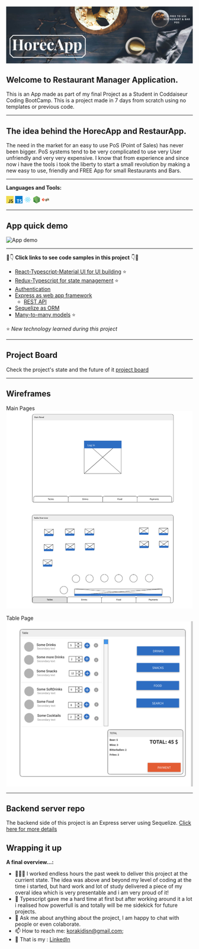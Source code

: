 [![Social banner for HorecApp](https://github.com/NikolasKorakidis/HorecApp-Restaurant-Manager-FrontEnd/blob/development/ReadMePictures/HorecAppBanner.png)](nikolaskorakidis.com)

## Welcome to Restaurant Manager Application.

This is an App made as part of my final Project as a Student in Coddaiseur Coding BootCamp.
This is a project made in 7 days from scratch using no templates or previous code.

---

## The idea behind the HorecApp and RestaurApp.

The need in the market for an easy to use PoS (Point of Sales) has never been bigger. PoS systems tend to be very complicated to use very User unfriendly and very very expensive.
I know that from experience and since now i have the tools i took the liberty to start a small revolution by making a new easy to use, friendly and FREE App for small Restaurants and Bars.

---

**Languages and Tools:**

<code><img height="20" src="https://raw.githubusercontent.com/github/explore/80688e429a7d4ef2fca1e82350fe8e3517d3494d/topics/javascript/javascript.png"></code>
<code><img height="20" src="https://raw.githubusercontent.com/github/explore/80688e429a7d4ef2fca1e82350fe8e3517d3494d/topics/typescript/typescript.png"></code>
<code><img height="20" src="https://raw.githubusercontent.com/github/explore/80688e429a7d4ef2fca1e82350fe8e3517d3494d/topics/react/react.png"></code>
<code><img height="20" src="https://raw.githubusercontent.com/github/explore/80688e429a7d4ef2fca1e82350fe8e3517d3494d/topics/nodejs/nodejs.png"></code>
<code><img height="20" src="https://raw.githubusercontent.com/github/explore/80688e429a7d4ef2fca1e82350fe8e3517d3494d/topics/git/git.png"></code>

---

## App quick demo

![App demo](https://github.com/NikolasKorakidis/HorecApp-Restaurant-Manager-FrontEnd/blob/development/ReadMePictures/demo.gif)

---

👀👇 **Click links to see code samples in this project** 👇👀

- [React-Typescript-Material UI for UI building](https://github.com/NikolasKorakidis/HorecApp-Restaurant-Manager-FrontEnd/blob/main/src/App.tsx) ⭐
- [Redux-Typescript for state management](https://github.com/NikolasKorakidis/HorecApp-Restaurant-Manager-FrontEnd/tree/main/src/store) ⭐
- [Authentication](https://github.com/NikolasKorakidis/HorecApp-Restaurant-Manager-BackEnd/tree/master/auth)
- [Express as web app framework](https://github.com/NikolasKorakidis/HorecApp-Restaurant-Manager-BackEnd/blob/master/index.js)
  - [REST API](https://github.com/NikolasKorakidis/HorecApp-Restaurant-Manager-BackEnd/tree/master/router)
- [Sequelize as ORM](https://github.com/NikolasKorakidis/HorecApp-Restaurant-Manager-BackEnd/tree/master/models)
- [Many-to-many models](https://github.com/NikolasKorakidis/HorecApp-Restaurant-Manager-BackEnd/tree/master/models) ⭐

⭐ _New technology learned during this project_

---

## Project Board

Check the project's state and the future of it [project board](https://github.com/NikolasKorakidis/HorecApp-Restaurant-Manager-FrontEnd/projects)

---

## Wireframes

Main Pages
[![Social banner for WireFrames](https://github.com/NikolasKorakidis/HorecApp-Restaurant-Manager-FrontEnd/blob/development/ReadMePictures/main.png)]()

Table Page
[![Social banner for WireFrames](https://github.com/NikolasKorakidis/HorecApp-Restaurant-Manager-FrontEnd/blob/development/ReadMePictures/table.png)]()

---

## Backend server repo

The backend side of this project is an Express server using Sequelize. [Click here for more details](https://github.com/NikolasKorakidis/HorecApp-Restaurant-Manager-BackEnd)

## Wrapping it up

**A final overview...:**

- 👨🏽‍💻 I worked endless hours the past week to deliver this project at the currient state. The idea was above and beyond my level of coding at the time i started, but hard work and lot of study delivered a piece of my overal idea which is very presentable and i am very proud of it!
- 🌱 Typescript gave me a hard time at first but after working around it a lot i realised how powerfull is and totally will be me sidekick for future projects.
- 💬 Ask me about anything about the project, I am happy to chat with people or even colaborate.
- 📫 How to reach me: [korakidisn@gmail.com](https://www.linkedin.com/in/nikolas-korakidis-380b791aa/);
- 📝 That is my : [LinkedIn](https://www.linkedin.com/in/nikolas-korakidis-380b791aa/)
